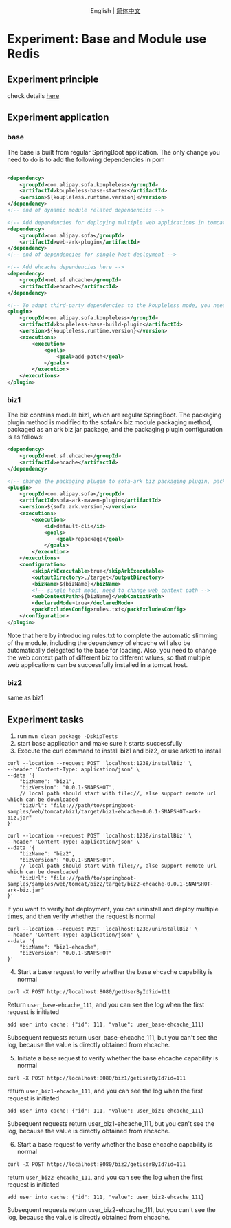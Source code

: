 <div align="center">

English | [简体中文](./README-zh_CN.md)

</div>

# Experiment: Base and Module use Redis

## Experiment principle
check details [here](https://koupleless.gitee.io/docs/contribution-guidelines/runtime/ehcache/)

## Experiment application
### base
The base is built from regular SpringBoot application. The only change you need to do is to add the following dependencies in pom
```xml

<dependency>
    <groupId>com.alipay.sofa.koupleless</groupId>
    <artifactId>koupleless-base-starter</artifactId>
    <version>${koupleless.runtime.version}</version>
</dependency>
<!-- end of dynamic module related dependencies -->

<!-- Add dependencies for deploying multiple web applications in tomcat single host mode here -->
<dependency>
    <groupId>com.alipay.sofa</groupId>
    <artifactId>web-ark-plugin</artifactId>
</dependency>
<!-- end of dependencies for single host deployment -->

<!-- Add ehcache dependencies here -->
<dependency>
    <groupId>net.sf.ehcache</groupId>
    <artifactId>ehcache</artifactId>
</dependency>

<!-- To adapt third-party dependencies to the koupleless mode, you need to introduce the following build plugin -->
<plugin>
    <groupId>com.alipay.sofa.koupleless</groupId>
    <artifactId>koupleless-base-build-plugin</artifactId>
    <version>${koupleless.runtime.version}</version>
    <executions>
        <execution>
            <goals>
                <goal>add-patch</goal>
            </goals>
        </execution>
    </executions>
</plugin>
```

### biz1
The biz contains module biz1, which are regular SpringBoot. The packaging plugin method is modified to the sofaArk biz module packaging method, packaged as an ark biz jar package, and the packaging plugin configuration is as follows:


```xml
<dependency>
    <groupId>net.sf.ehcache</groupId>
    <artifactId>ehcache</artifactId>
</dependency>

<!-- change the packaging plugin to sofa-ark biz packaging plugin, packaged as ark biz jar -->
<plugin>
    <groupId>com.alipay.sofa</groupId>
    <artifactId>sofa-ark-maven-plugin</artifactId>
    <version>${sofa.ark.version}</version>
    <executions>
        <execution>
            <id>default-cli</id>
            <goals>
                <goal>repackage</goal>
            </goals>
        </execution>
    </executions>
    <configuration>
        <skipArkExecutable>true</skipArkExecutable>
        <outputDirectory>./target</outputDirectory>
        <bizName>${bizName}</bizName>
        <!-- single host mode, need to change web context path -->
        <webContextPath>${bizName}</webContextPath>
        <declaredMode>true</declaredMode>
        <packExcludesConfig>rules.txt</packExcludesConfig>
    </configuration>
</plugin>
```
Note that here by introducing rules.txt to complete the automatic slimming of the module, including the dependency of ehcache will also be automatically delegated to the base for loading. Also, you need to change the web context path of different biz to different values, so that multiple web applications can be successfully installed in a tomcat host.

### biz2
same as biz1


## Experiment tasks
1. run `mvn clean package -DskipTests`
2. start base application and make sure it starts successfully
3. Execute the curl command to install biz1 and biz2, or use arkctl to install

```shell
curl --location --request POST 'localhost:1238/installBiz' \
--header 'Content-Type: application/json' \
--data '{
    "bizName": "biz1",
    "bizVersion": "0.0.1-SNAPSHOT",
    // local path should start with file://, alse support remote url which can be downloaded
    "bizUrl": "file:///path/to/springboot-samples/web/tomcat/biz1/target/biz1-ehcache-0.0.1-SNAPSHOT-ark-biz.jar"
}'
```

```shell
curl --location --request POST 'localhost:1238/installBiz' \
--header 'Content-Type: application/json' \
--data '{
    "bizName": "biz2",
    "bizVersion": "0.0.1-SNAPSHOT",
    // local path should start with file://, alse support remote url which can be downloaded
    "bizUrl": "file:///path/to/springboot-samples/samples/web/tomcat/biz2/target/biz2-ehcache-0.0.1-SNAPSHOT-ark-biz.jar"
}'
```

If you want to verify hot deployment, you can uninstall and deploy multiple times, and then verify whether the request is normal

```shell
curl --location --request POST 'localhost:1238/uninstallBiz' \
--header 'Content-Type: application/json' \
--data '{
    "bizName": "biz1-ehcache",
    "bizVersion": "0.0.1-SNAPSHOT"
}'
```

4. Start a base request to verify whether the base ehcache capability is normal
```shell
curl -X POST http://localhost:8080/getUserById?id=111
```

Return `user_base-ehcache_111`, and you can see the log when the first request is initiated
```text
add user into cache: {"id": 111, "value": user_base-ehcache_111}
```
Subsequent requests return user_base-ehcache_111, but you can't see the log, because the value is directly obtained from ehcache.

5. Initiate a base request to verify whether the base ehcache capability is normal
```shell
curl -X POST http://localhost:8080/biz1/getUserById?id=111
```

return `user_biz1-ehcache_111`, and you can see the log when the first request is initiated
```text
add user into cache: {"id": 111, "value": user_biz1-ehcache_111}
```
Subsequent requests return user_biz1-ehcache_111, but you can't see the log, because the value is directly obtained from ehcache.

6. Start a base request to verify whether the base ehcache capability is normal
```shell
curl -X POST http://localhost:8080/biz2/getUserById?id=111
```

return `user_biz2-ehcache_111`, and you can see the log when the first request is initiated
```text
add user into cache: {"id": 111, "value": user_biz2-ehcache_111}
```
Subsequent requests return user_biz2-ehcache_111, but you can't see the log, because the value is directly obtained from ehcache.
